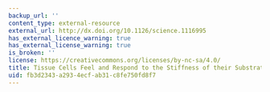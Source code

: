 ```yaml
---
backup_url: ''
content_type: external-resource
external_url: http://dx.doi.org/10.1126/science.1116995
has_external_licence_warning: true
has_external_license_warning: true
is_broken: ''
license: https://creativecommons.org/licenses/by-nc-sa/4.0/
title: Tissue Cells Feel and Respond to the Stiffness of their Substrate
uid: fb3d2343-a293-4ecf-ab31-c8fe750fd8f7
---
```

